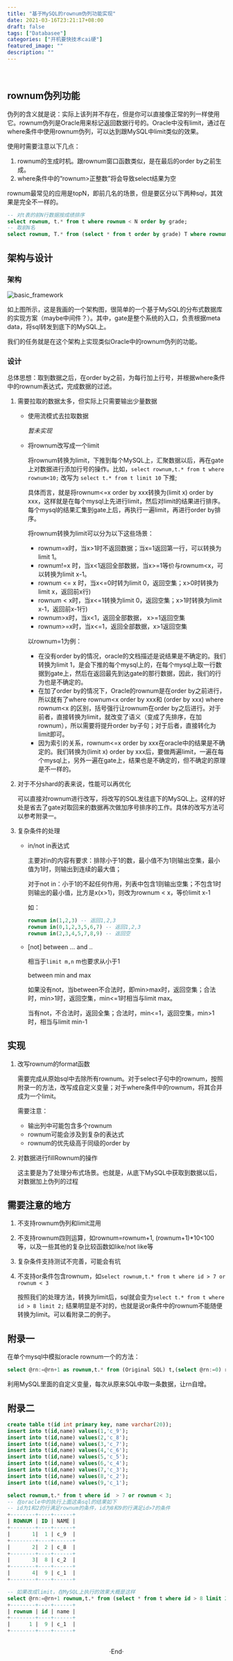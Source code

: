 ```yaml
---
title: "基于MySQL的rownum伪列功能实现"
date: 2021-03-16T23:21:17+08:00
draft: false
tags: ["Databasee"]
categories: ["开机要快技术cai硬"]
featured_image: ""
description: ""
---
```


<br>

## rownum伪列功能

伪列的含义就是说：实际上该列并不存在，但是你可以直接像正常的列一样使用它。rownum伪列是Oracle用来标记返回数据行号的。Oracle中没有limit，通过在where条件中使用rownum伪列，可以达到跟MySQL中limit类似的效果。

使用时需要注意以下几点：

1. rownum的生成时机。跟rownum窗口函数类似，是在最后的order by之前生成。
2. where条件中的“rownum>正整数”将会导致select结果为空

rownum最常见的应用是topN，即前几名的场景，但是要区分以下两种sql，其效果是完全不一样的。

```sql
-- 对t表的前N行数据按成绩排序
select rownum, t.* from t where rownum < N order by grade;
-- 取前N名
select rownum, T.* from (select * from t order by grade) T where rownum < N;
```

## 架构与设计

### 架构

![basic_framework](https://cdn.jsdelivr.net/gh/longf2021/myImage@main/mysql_base/basic_framework.jpg)  

如上图所示，这是我画的一个架构图，很简单的一个基于MySQL的分布式数据库的实现方案（maybe中间件？）。其中，gate是整个系统的入口，负责根据meta data，将sql转发到底下的MySQL上。

我们的任务就是在这个架构上实现类似Oracle中的rownum伪列的功能。

### 设计

总体思想：取到数据之后，在order by之前，为每行加上行号，并根据where条件中的rownum表达式，完成数据的过滤。

1. 需要拉取的数据太多，但实际上只需要输出少量数据

   - 使用流模式去拉取数据

     *暂未实现*

   - 将rownum改写成一个limit

     将rownum转换为limit，下推到每个MySQL上，汇聚数据以后，再在gate上对数据进行添加行号的操作。比如，`select rownum,t.* from t where rownum<10;` 改写为 `select t.* from t limit 10` 下推;

     具体而言，就是将rownum<=x order by xxx转换为(limit x) order by xxx，这样就是在每个mysql上先进行limit，然后对limit的结果进行排序。每个mysql的结果汇集到gate上后，再执行一遍limit，再进行order by排序。

     将rownum转换为limit可以分为以下这些场景：

     - rownum=x时，当x>1时不返回数据；当x=1返回第一行，可以转换为limit 1。 
     - rownum!=x 时，当x<1返回全部数据，当x>=1等价与rownum<x，可以转换为limit x-1。
     - rownum <= x 时，当x<=0时转为limit 0，返回空集；x>0时转换为limit x，返回前x行)
     - rownum < x时，当x<=1转换为limit 0，返回空集；x>1时转换为limit x-1，返回前x-1行)
     - rownum>x时，当x<1，返回全部数据， x>=1返回空集
     - rownum>=x时，当x<=1，返回全部数据，x>1返回空集

     以rownum=1为例：

     - 在没有order by的情况，oracle的文档描述是说结果是不确定的。我们转换为limit 1，是会下推的每个mysql上的，在每个mysql上取一行数据到gate上，然后在返回最先到达gate的那行数据，因此，我们的行为也是不确定的。
     - 在加了order by的情况下，Oracle的rownum是在order by之前进行，所以就有了where rownum<x order by xxx和 (order by xxx) where rownum<x 的区别，括号强行让rownum在order by之后进行。对于前者，直接转换为limit，就改变了语义（变成了先排序，在加rownum），所以需要将提升order by子句；对于后者，直接转化为limit即可。
     - 因为索引的关系，rownum<=x order by xxx在oracle中的结果是不确定的。我们转换为(limit x) order by xxx后，要做两遍limit，一遍在每个mysql上，另外一遍在gate上，结果也是不确定的，但不确定的原理是不一样的。

2. 对于不分shard的表来说，性能可以再优化

   可以直接对rownum进行改写，将改写的SQL发往底下的MySQL上。这样的好处是省去了gate对取回来的数据再次做加序号排序的工作。具体的改写方法可以参考附录一。

3. 复杂条件的处理

   - in/not in表达式

     主要对in的内容有要求：排除小于1的数，最小值不为1则输出空集，最小值为1时，则输出到连续的最大值；

     对于not in：小于1的不起任何作用，列表中包含1则输出空集；不包含1时则输出的最小值，比方是x(x>1)，则改为rownum < x，等价limit x-1

     如：

     ```sql
     rownum in(1,2,3) -- 返回1,2,3 
     rownum in(0,1,2,3,5,6,7) -- 返回1,2,3 
     rownum in(2,3,4,5,7,8,9) -- 返回空
     ```

   - [not] between ... and ..

     相当于`limit m,n` m也要求从小于1

     between min and max

     如果没有not，当between不合法时，即min>max时，返回空集；合法时，min>1时，返回空集，min<=1时相当与limit max。

     当有not，不合法时，返回全集；合法时，min<=1，返回空集，min>1时，相当与limit min-1

## 实现

1. 改写rownum的format函数

   需要完成从原始sql中去除所有rownum。对于select子句中的rownum，按照附录一的方法，改写成自定义变量；对于where条件中的rownum，将其合并成为一个limit。

   需要注意：

   - 输出列中可能包含多个rownum
   - rownum可能会涉及到复杂的表达式
   - rownum的优先级高于同级的order by

2. 对数据进行fillRownum的操作

   这主要是为了处理分布式场景。也就是，从底下MySQL中获取到数据以后，对数据加上伪列的过程

## 需要注意的地方

1. 不支持rownum伪列和limit混用

2. 不支持rownum四则运算，如rownum=rownum+1, (rownum+1)*10<100等，以及一些其他的复杂比较函数如like/not like等

3. 复杂条件支持测试不完善，可能会有坑

4. 不支持or条件包含rownum，如`select rownum,t.* from t where id > 7 or rownum < 3`

   按照我们的处理方法，转换为limit后，sql就会变为`select t.* from t where id > 8 limit 2;` 结果明显是不对的，也就是说or条件中的rownum不能随便转换为limit。可以看附录二的例子。

## 附录一

 在单个mysql中模拟oracle rownum一个的方法：

```sql
select @rn:=@rn+1 as rownum,t.* from (Original SQL) t,(select @rn:=0) r;
```

利用MySQL里面的自定义变量，每次从原来SQL中取一条数据，让rn自增。

## 附录二

```sql
create table t(id int primary key, name varchar(20));
insert into t(id,name) values(1,'c_9');
insert into t(id,name) values(2,'c_8');
insert into t(id,name) values(3,'c_7');
insert into t(id,name) values(4,'c_6');
insert into t(id,name) values(5,'c_5');
insert into t(id,name) values(6,'c_4');
insert into t(id,name) values(7,'c_3');
insert into t(id,name) values(8,'c_2');
insert into t(id,name) values(9,'c_1');

select rownum,t.* from t where id  > 7 or rownum < 3;
-- 在oracle中的执行上面这条sql的结果如下
-- id为1和2的行满足rownum的条件，id为8和9的行满足id>7的条件
+--------+----+------+
| ROWNUM | ID | NAME |
+--------+----+------+
|       1|  1 | c_9  |
+--------+----+------+
|       2|  2 | c_8  |
+--------+----+------+
|       3|  8 | c_2  |
+--------+----+------+
|       4|  9 | c_1  |
+--------+----+------+

-- 如果改成limit，在MySQL上执行的效果大概是这样
select @rn:=@rn+1 rownum,t.* from (select * from t where id > 8 limit 2) t,(select @rn:=0) r;
+--------+----+------+
| rownum | id | name |
+--------+----+------+
|      1 |  9 | c_1  |
+--------+----+------+
```

<br> 

<center>  ·End·  </center>
